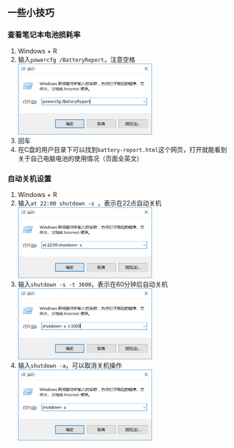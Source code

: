 ## 一些小技巧

### 查看笔记本电池损耗率

1. Windows + R 
2. 输入`powercfg /BatteryReport`，注意空格
    <img src="../images/其他/other-1.png" width="300px" />
3. 回车
4. 在C盘的用户目录下可以找到`battery-report.html`这个网页，打开就能看到关于自己电脑电池的使用情况（页面全英文）

### 自动关机设置

1. Windows + R
2. 输入`at 22:00 shutdown -s `，表示在22点自动关机
   <img src="../images/其他/other-2.png" width="300px" />
3. 输入`shutdown -s -t 3600`，表示在60分钟后自动关机
   <img src="../images/其他/other-3.png" width="300px" />
4. 输入`shutdown -a`，可以取消关机操作
   <img src="../images/其他/other-4.png" width="300px" />